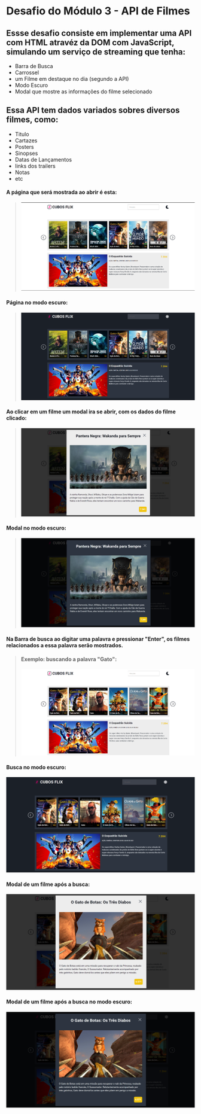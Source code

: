 # Desafio do Módulo 3 - API de Filmes

## Essse desafio consiste em implementar uma API com HTML atravéz da DOM com JavaScript, simulando um serviço de streaming que tenha:
- Barra de Busca 
- Carrossel
- um Filme em destaque no dia (segundo a API)
- Modo Escuro
- Modal que mostre as informações do filme selecionado

## Essa API tem dados variados sobres diversos filmes, como: 
- Titulo
- Cartazes
- Posters
- Sinopses
- Datas de Lançamentos
- links dos trailers
- Notas
- etc

#### A página que será mostrada ao abrir é esta:
> ![preview](assets/preview/home-page-light.png)

#### Página no modo escuro:
> ![preview](assets/preview/home-page-dark.png)

#### Ao clicar em um filme um modal ira se abrir, com os dados do filme clicado:
> ![preview](assets/preview/modal-home-page-light.png)

#### Modal no modo escuro:
> ![preview](assets/preview/modal-home-page-dark.png)

#### Na Barra de busca ao digitar uma palavra e pressionar "Enter", os filmes relacionados a essa palavra serão mostrados.
> #### Exemplo: buscando a palavra "Gato":
> ![preview](assets/preview/search-page-light.png)

#### Busca no modo escuro:
![preview](assets/preview/search-page-dark.png)

#### Modal de um filme após a busca:
![preview](assets/preview/modal-search-page-light.png)

#### Modal de um filme após a busca no modo escuro:
![preview](assets/preview/modal-search-page-dark.png)
